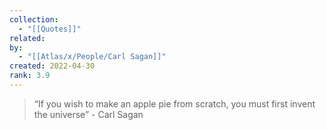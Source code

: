 ```yaml
---
collection:
  - "[[Quotes]]"
related: 
by:
  - "[[Atlas/x/People/Carl Sagan]]"
created: 2022-04-30
rank: 3.9
---
```

> “If you wish to make an apple pie from scratch, you must first invent the universe” - Carl Sagan




 
